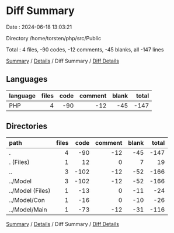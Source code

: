 # Diff Summary

Date : 2024-06-18 13:03:21

Directory /home/torsten/php/src/Public

Total : 4 files,  -90 codes, -12 comments, -45 blanks, all -147 lines

[Summary](results.md) / [Details](details.md) / Diff Summary / [Diff Details](diff-details.md)

## Languages
| language | files | code | comment | blank | total |
| :--- | ---: | ---: | ---: | ---: | ---: |
| PHP | 4 | -90 | -12 | -45 | -147 |

## Directories
| path | files | code | comment | blank | total |
| :--- | ---: | ---: | ---: | ---: | ---: |
| . | 4 | -90 | -12 | -45 | -147 |
| . (Files) | 1 | 12 | 0 | 7 | 19 |
| .. | 3 | -102 | -12 | -52 | -166 |
| ../Model | 3 | -102 | -12 | -52 | -166 |
| ../Model (Files) | 1 | -13 | 0 | -11 | -24 |
| ../Model/Con | 1 | -16 | 0 | -10 | -26 |
| ../Model/Main | 1 | -73 | -12 | -31 | -116 |

[Summary](results.md) / [Details](details.md) / Diff Summary / [Diff Details](diff-details.md)
